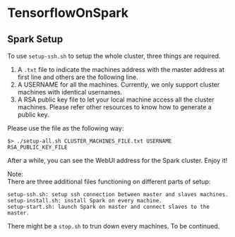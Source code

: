 # TensorflowOnSpark

## Spark Setup
To use `setup-ssh.sh` to setup the whole cluster, three things are required.
1. A `.txt` file to indicate the machines address with the master address at first line and others are the following line.
2. A USERNAME for all the machines. Currently, we only support cluster machines with identical usernames.
3. A RSA public key file to let your local machine access all the cluster machines. Please refer other resources to know how to generate a public key.

Please use the file as the following way:
```
$> ./setup-all.sh CLUSTER_MACHINES_FILE.txt USERNAME RSA_PUBLIC_KEY_FILE  
```

After a while, you can see the WebUI address for the Spark cluster. Enjoy it!  

Note:  
There are three additional files functioning on different parts of setup:  

`setup-ssh.sh: setup ssh connection between master and slaves machines.`  
`setup-install.sh: install Spark on every machine.`  
`setup-start.sh: launch Spark on master and connect slaves to the master.`  

There might be a `stop.sh` to trun down every machines. To be continued.

